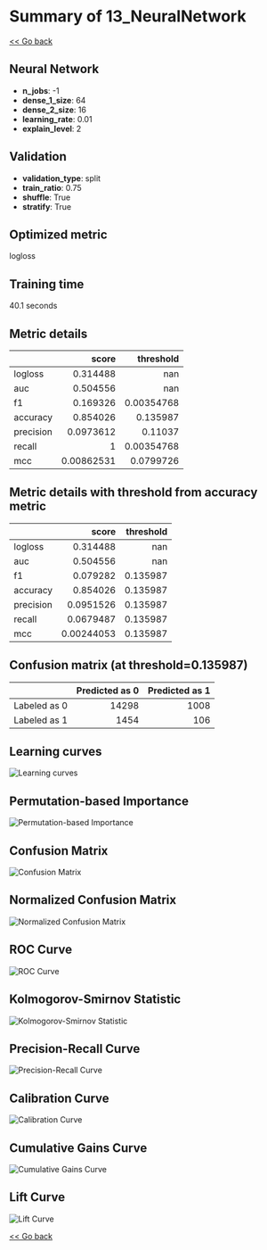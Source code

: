 # Summary of 13_NeuralNetwork

[<< Go back](../README.md)


## Neural Network
- **n_jobs**: -1
- **dense_1_size**: 64
- **dense_2_size**: 16
- **learning_rate**: 0.01
- **explain_level**: 2

## Validation
 - **validation_type**: split
 - **train_ratio**: 0.75
 - **shuffle**: True
 - **stratify**: True

## Optimized metric
logloss

## Training time

40.1 seconds

## Metric details
|           |      score |    threshold |
|:----------|-----------:|-------------:|
| logloss   | 0.314488   | nan          |
| auc       | 0.504556   | nan          |
| f1        | 0.169326   |   0.00354768 |
| accuracy  | 0.854026   |   0.135987   |
| precision | 0.0973612  |   0.11037    |
| recall    | 1          |   0.00354768 |
| mcc       | 0.00862531 |   0.0799726  |


## Metric details with threshold from accuracy metric
|           |      score |   threshold |
|:----------|-----------:|------------:|
| logloss   | 0.314488   |  nan        |
| auc       | 0.504556   |  nan        |
| f1        | 0.079282   |    0.135987 |
| accuracy  | 0.854026   |    0.135987 |
| precision | 0.0951526  |    0.135987 |
| recall    | 0.0679487  |    0.135987 |
| mcc       | 0.00244053 |    0.135987 |


## Confusion matrix (at threshold=0.135987)
|              |   Predicted as 0 |   Predicted as 1 |
|:-------------|-----------------:|-----------------:|
| Labeled as 0 |            14298 |             1008 |
| Labeled as 1 |             1454 |              106 |

## Learning curves
![Learning curves](learning_curves.png)

## Permutation-based Importance
![Permutation-based Importance](permutation_importance.png)
## Confusion Matrix

![Confusion Matrix](confusion_matrix.png)


## Normalized Confusion Matrix

![Normalized Confusion Matrix](confusion_matrix_normalized.png)


## ROC Curve

![ROC Curve](roc_curve.png)


## Kolmogorov-Smirnov Statistic

![Kolmogorov-Smirnov Statistic](ks_statistic.png)


## Precision-Recall Curve

![Precision-Recall Curve](precision_recall_curve.png)


## Calibration Curve

![Calibration Curve](calibration_curve_curve.png)


## Cumulative Gains Curve

![Cumulative Gains Curve](cumulative_gains_curve.png)


## Lift Curve

![Lift Curve](lift_curve.png)



[<< Go back](../README.md)
